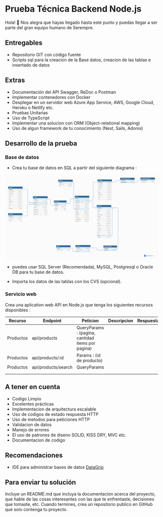 # Prueba Técnica Backend Node.js

Hola! 👋 Nos alegra que hayas llegado hasta este punto y puedas llegar a ser parte del gran equipo humano de Serempre.

## Entregables

- Repositorio GIT con código fuente
- Scripts sql para la creacion de la Base datos, creacion de las tablas e insertado de datos

## Extras

- Documentación del API Swagger, ReDoc o Postman
- Implementar contenedores con Docker
- Desplegar en un servidor web Azure App Service, AWS, Google Cloud, Heroku o Netlify etc.
- Pruebas Unitarias
- Uso de TypeScript
- Implementar una solucion con ORM (Object-relational mapping)
- Uso de algun framework de tu conocimiento (Nest, Sails, Adonis)

## Desarrollo de la prueba

### Base de datos

- Crea tu base de datos en SQL a partir del siguiente diagrama :

![Diagrama Modelo Entidad Relación](./assets/erd.png)

- puedes usar SQL Server (Recomendada), MySQL, Postgresql o Oracle DB para tu base de datos.

- Importa los datos de las tablas con los CVS (opcional).

### Servicio web

Crea una aplication web API en Node.js que tenga los siguientes recursos disponibles :

| Recurso   	| Endpoint            	| Peticion                                          	| Descripcion 	| Respuesta 	|
|-----------	|---------------------	|---------------------------------------------------	|-------------	|-----------	|
| Productos 	| api/products        	| QueryParams : (pagina, cantidad items por pagina) 	|             	|           	|
| Productos 	| api/products/:id    	| Params : (id de producto)                         	|             	|           	|
| Productos 	| api/products/search 	| QueryParams                                       	|             	|           	|
|           	|                     	|                                                   	|             	|           	|
|           	|                     	|                                                   	|             	|           	|

## A tener en cuenta

- Codigo Limpio
- Excelentes prácticas
- Implementacion de arquitectura escalable
- Uso de codigos de estado respuesta HTTP
- Uso de metodos para peticiones HTTP
- Validacion de datos
- Manejo de errores
- El uso de patrones de diseno SOLID, KISS DRY, MVC etc.
- Documentacion de codigo

## Recomendaciones

- IDE para administrar bases de datos [DataGrip](https://www.jetbrains.com/datagrip/)

## Para enviar tu solución

Incluye un README.md que incluya la documentacion acerca del proyecto, que hable de las cosas interesantes con las que te enfrentaste, decisiones que tomaste, etc. Cuando termines, crea un repositorio publico en GitHub que solo contenga tu proyecto.

